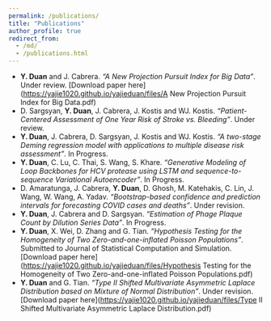 ```yaml
---
permalink: /publications/
title: "Publications"
author_profile: true
redirect_from: 
  - /md/
  - /publications.html
---
```


*	**Y. Duan** and J. Cabrera. <var>“A New Projection Pursuit Index for Big Data”</var>. Under review. [Download paper here](https://yajie1020.github.io/yajieduan/files/A New Projection Pursuit Index for Big Data.pdf)
*	D. Sargsyan, **Y. Duan**, J. Cabrera, J. Kostis and WJ. Kostis. <var>“Patient-Centered Assessment of One Year Risk of Stroke vs. Bleeding”</var>. Under review. 
* **Y. Duan**, J. Cabrera, D. Sargsyan, J. Kostis and WJ. Kostis. <var>“A two-stage Deming regression model with applications to multiple disease risk assessment”</var>. In Progress.
*	**Y. Duan**, C. Lu, C. Thai, S. Wang, S. Khare. <var>“Generative Modeling of Loop Backbones for HCV protease using LSTM and sequence-to-sequence Variational Autoencoder”</var>. In Progress.
*	D. Amaratunga, J. Cabrera, **Y. Duan**, D. Ghosh, M. Katehakis, C. Lin, J. Wang, W. Wang, A. Yadav. <var>“Bootstrap-based confidence and prediction intervals for forecasting COVID cases and deaths”</var>. Under revision. 
*	**Y. Duan**, J. Cabrera and D. Sargsyan. <var>“Estimation of Phage Plaque Count by Dilution Series Data”</var>. In Progress.
*	**Y. Duan**, X. Wei, D. Zhang and G. Tian. <var>“Hypothesis Testing for the Homogeneity of Two Zero-and-one-inflated Poisson Populations”</var>. Submitted to Journal of Statistical Computation and Simulation. [Download paper here](https://yajie1020.github.io/yajieduan/files/Hypothesis Testing for the Homogeneity of Two Zero-and-one-inflated Poisson Populations.pdf)
*	**Y. Duan** and G. Tian. <var>“Type II Shifted Multivariate Asymmetric Laplace Distribution based on Mixture of Normal Distribution”</var>. Under revision. [Download paper here](https://yajie1020.github.io/yajieduan/files/Type II Shifted Multivariate Asymmetric Laplace Distribution.pdf)


